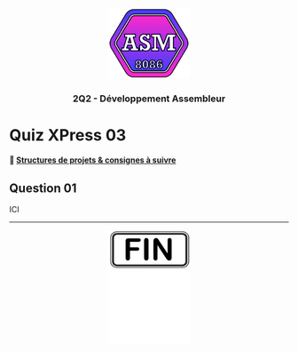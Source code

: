 <p align="Center"><img src="../../includes/logo.png" alt="drawing" width="150"/></p>
<h3 align="Center">2Q2 - Développement Assembleur</h3>

# Quiz XPress 03

#### 📁 [Structures de projets & consignes à suivre](../../includes/rules.md)

## Question 01

ICI

<hr><p align="Center"><img src="../../includes/end.png" alt="drawing" width="150"/></p>
